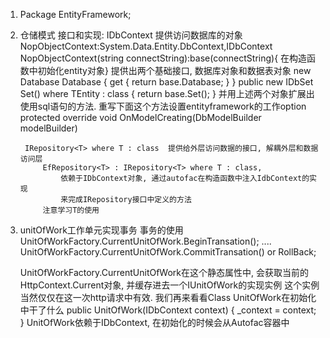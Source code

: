 ﻿
1. Package
	EntityFramework;	

2. 仓储模式
	接口和实现: 
		IDbContext	提供访问数据库的对象
			NopObjectContext:System.Data.Entity.DbContext,IDbContext
				NopObjectContext(string connectString):base(connectString){ 在构造函数中初始化entity对象}
			提供出两个基础接口, 数据库对象和数据表对象
			new Database Database { get { return base.Database; } }
			public new IDbSet<TEntity> Set<TEntity>() where TEntity : class
			{
				return base.Set<TEntity>();
			}
			并用上述两个对象扩展出使用sql语句的方法.
			重写下面这个方法设置entityframework的工作option
			protected override void OnModelCreating(DbModelBuilder modelBuilder) 

		IRepository<T> where T : class	提供给外层访问数据的接口, 解耦外层和数据访问层
			EfRepository<T> : IRepository<T> where T : class, 
				依赖于IDbContext对象, 通过autofac在构造函数中注入IdbContext的实现
				来完成IRepository接口中定义的方法
			注意学习T的使用

3. unitOfWork工作单元实现事务
	事务的使用
	UnitOfWorkFactory.CurrentUnitOfWork.BeginTransation();
	....
	UnitOfWorkFactory.CurrentUnitOfWork.CommitTransation() or RollBack;

	UnitOfWorkFactory.CurrentUnitOfWork在这个静态属性中, 会获取当前的HttpContext.Current对象, 并缓存进去一个IUnitOfWork的实现实例
	这个实例当然仅仅在这一次http请求中有效.
	我们再来看看Class UnitOfWork在初始化中干了什么
	public UnitOfWork(IDbContext context)
        {
            _context = context;
        }
	UnitOfWork依赖于IDbContext, 在初始化的时候会从Autofac容器中
